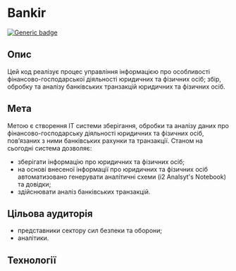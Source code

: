 # Bankir
[![Generic badge](https://img.shields.io/badge/Bankir_0.1beta_Archieve-DOWNLOAD_(Завантажити)-blue?style=for-the-badge&logo=windows)](https://github.com/CAC-NAIAU/bankir/archive/refs/heads/main.zip)

## Опис
Цей код реалізує процес управління інформацією про особливості фінансово-господарської діяльності юридичних та фізичних осіб; збір, обробку та аналізу банківських транзакцій юридичних та фізичних осіб.

## Мета
Метою є створення ІТ системи зберігання, обробки та аналізу даних про фінансово-господарську діяльності юридичних та фізичних осіб, пов’язаних з ними банківських рахунки та транзакції. 
Станом на сьогодні система дозволяє:
- зберігати інформацію про юридичних та фізичних осіб;
- на основі внесеної інформації про юридичних та фізичних осіб автоматизовано генерувати аналітичні схеми (і2 Analsyt's Notebook) та довідки;
- здійснювати аналіз банківських транзакцій.

## Цільова аудиторія
- представники сектору сил безпеки та оборони;
- аналітики.

## Технології


